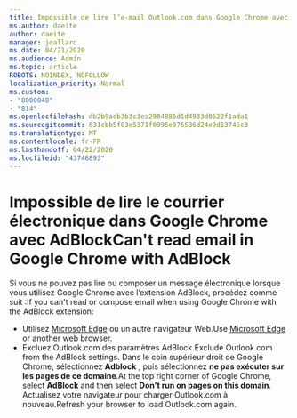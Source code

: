 ```yaml
---
title: Impossible de lire l’e-mail Outlook.com dans Google Chrome avec AdBlock
ms.author: daeite
author: daeite
manager: joallard
ms.date: 04/21/2020
ms.audience: Admin
ms.topic: article
ROBOTS: NOINDEX, NOFOLLOW
localization_priority: Normal
ms.custom:
- "8000048"
- "814"
ms.openlocfilehash: db2b9adb3b3c3ea2984886d1d4933d0622f1ada1
ms.sourcegitcommit: 631cbb5f03e5371f0995e976536d24e9d13746c3
ms.translationtype: MT
ms.contentlocale: fr-FR
ms.lasthandoff: 04/22/2020
ms.locfileid: "43746893"
---
```

# <a name="cant-read-email-in-google-chrome-with-adblock"></a><span data-ttu-id="15201-102">Impossible de lire le courrier électronique dans Google Chrome avec AdBlock</span><span class="sxs-lookup"><span data-stu-id="15201-102">Can't read email in Google Chrome with AdBlock</span></span>

<span data-ttu-id="15201-103">Si vous ne pouvez pas lire ou composer un message électronique lorsque vous utilisez Google Chrome avec l’extension AdBlock, procédez comme suit :</span><span class="sxs-lookup"><span data-stu-id="15201-103">If you can't read or compose email when using Google Chrome with the AdBlock extension:</span></span>

- <span data-ttu-id="15201-104">Utilisez [Microsoft Edge](https://go.microsoft.com/fwlink/p/?linkid=2001503&amp;clcid=0x409) ou un autre navigateur Web.</span><span class="sxs-lookup"><span data-stu-id="15201-104">Use [Microsoft Edge](https://go.microsoft.com/fwlink/p/?linkid=2001503&amp;clcid=0x409) or another web browser.</span></span>
- <span data-ttu-id="15201-105">Excluez Outlook.com des paramètres AdBlock.</span><span class="sxs-lookup"><span data-stu-id="15201-105">Exclude Outlook.com from the AdBlock settings.</span></span> <span data-ttu-id="15201-106">Dans le coin supérieur droit de Google Chrome, sélectionnez **Adblock** , puis sélectionnez **ne pas exécuter sur les pages de ce domaine**.</span><span class="sxs-lookup"><span data-stu-id="15201-106">At the top right corner of Google Chrome, select **AdBlock** and then select **Don't run on pages on this domain**.</span></span> <span data-ttu-id="15201-107">Actualisez votre navigateur pour charger Outlook.com à nouveau.</span><span class="sxs-lookup"><span data-stu-id="15201-107">Refresh your browser to load Outlook.com again.</span></span>